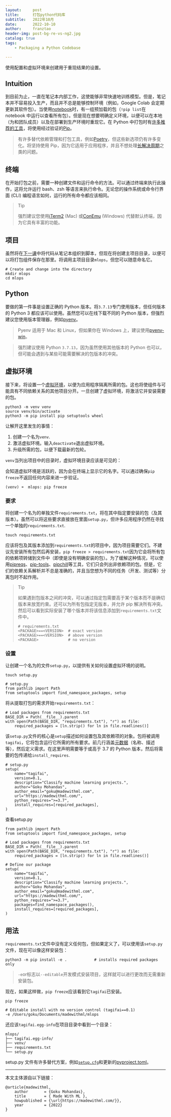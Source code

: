 ```yaml
---
layout:     post
title:      打包python代码库
subtitle:   2022年10月
date:       2022-10-10
author:     franztao
header-img: post-bg-re-vs-ng2.jpg
catalog: true
tags:
    - Packaging a Python Codebase

---
```


使用配置和虚拟环境来创建用于重现结果的设置。

## Intuition

到目前为止，一直在笔记本内部工作，这使能够非常快速地训练模型。但是，笔记本并不容易投入生产，而且并不总是能够控制环境（例如，Google Colab 会定期更新其软件包）。当使用[notebook](https://github.com/GokuMohandas/mlops-course/blob/main/notebooks/tagifai.ipynb)时，有一组预加载的包（`!pip list`在 notebook 中运行以查看所有包）。但是现在想要明确定义环境，以便可以在本地（为和团队成员）以及在部署到生产环境时重现它。在 Python 中打包时有[许多推荐的工具](https://packaging.python.org/guides/tool-recommendations/)，将使用经过验证的[Pip](https://pip.pypa.io/en/stable/)。

> 有许多替代依赖管理和打包工具，例如[Poetry](https://python-poetry.org/)，但这些新选项仍有许多变化。将坚持使用 Pip，因为它适用于应用程序，并且不想处理[长解决周期](https://github.com/python-poetry/poetry/issues/2094)之类的问题。

## 终端

在开始打包之前，需要一种创建文件和运行命令的方法。可以通过终端来执行此操作，这将允许运行 bash、zsh 等语言来执行命令。无论您的操作系统或命令行界面 (CLI) 编程语言如何，运行的所有命令都应该相同。

> Tip
> 
> 强烈建议您使用[iTerm2](https://iterm2.com/) (Mac) 或[ConEmu](https://conemu.github.io/) (Windows) 代替默认终端，因为它具有丰富的功能。

## 项目

虽然将在[下一课](https://madewithml.com/courses/mlops/organization/)中将代码从笔记本组织到脚本，但现在将创建主项目目录，以便可以将打包组件保存在那里。将调用主项目目录`mlops`，但您可以随意命名它。

```
# Create and change into the directory
mkdir mlops
cd mlops
```

## Python

要做的第一件事是设置正确的 Python 版本。将`3.7.13`专门使用版本，但任何版本的 Python 3 都应该可以使用。虽然您可以在线下载不同的 Python 版本，但强烈建议您使用版本管理器，例如[pyenv](https://github.com/pyenv/pyenv)。

> Pyenv 适用于 Mac 和 Linux，但如果你在 Windows 上，建议使用[pyenv-win](https://github.com/pyenv-win/pyenv-win)。



> 强烈建议使用 Python `3.7.13`，因为虽然使用其他版本的 Python 也可以，但可能会遇到与某些可能需要解决的包版本的冲突。

## 虚拟环境

接下来，将设置一个[虚拟环境](https://docs.python.org/3/library/venv.html)，以便为应用程序隔离所需的包。这也将使组件与可能具有不同依赖关系的其他项目分开。一旦创建了虚拟环境，将激活它并安装需要的包。

```
python3 -m venv venv
source venv/bin/activate
python3 -m pip install pip setuptools wheel

```



让解开这里发生的事情：

1. 创建一个名为`venv`.
2. 激活虚拟环境。输入`deactivate`退出虚拟环境。
3. 升级所需的包，以便下载最新的包轮。

`venv`当列出项目中的目录时，虚拟环境目录应该是可见的：



会知道虚拟环境是活跃的，因为会在终端上显示它的名字。可以通过确保`pip freeze`不返回任何内容来进一步验证。

`(venv) ➜  mlops: pip freeze`

### 要求

将创建一个名为的单独文件`requirements.txt`，将在其中指定要安装的包（及其版本）。虽然可以将这些要求直接放在里面`setup.py`，但许多应用程序仍然在寻找一个单独的`requirements.txt`.

`touch requirements.txt`

应该将包及其版本添加到`requirements.txt`的项目中，因为项目需要它们。不建议先安装所有包然后再安装，`pip freeze > requirements.txt`因为它会将所有包的依赖项转储到文件中（即使是没有明确安装的包）。为了缓解这种情况，可以使用[pipreqs](https://github.com/bndr/pipreqs)、[pip-tools](https://github.com/jazzband/pip-tools)、[pipchill](https://github.com/rbanffy/pip-chill)等工具，它们只会列出非依赖项的包。但是，它们的依赖关系解析并不总是准确的，并且当您想为不同的任务（开发、测试等）分离包时不起作用。

> Tip
> 
> 如果遇到包版本之间的冲突，可以通过指定包需要高于某个版本而不是确切版本来放宽约束。还可以为所有包指定无版本，并允许 pip 解决所有冲突。然后可以看到实际安装了哪个版本并将该信息添加到`requirements.txt`文件中。
> 
> ```
> # requirements.txt
> <PACKAGE>==<VERSION>  # exact version
> <PACKAGE>==<VERSION>  # above version
> <PACKAGE>             # no version
> 
> ```



### 设置

让创建一个名为的文件`setup.py`，以提供有关如何设置虚拟环境的说明。

`touch setup.py`

```
# setup.py
from pathlib import Path
from setuptools import find_namespace_packages, setup

```





将从提取打包的需求开始`requirements.txt`：

```
# Load packages from requirements.txt
BASE_DIR = Path(__file__).parent
with open(Path(BASE_DIR, "requirements.txt"), "r") as file:
    required_packages = [ln.strip() for ln in file.readlines()]

```





该`setup.py`文件的核心是`setup`描述如何设置包及其依赖项的对象。包将被调用`tagifai`，它将包含运行它所需的所有要求。前几行涵盖[元数据](https://setuptools.pypa.io/en/latest/userguide/declarative_config.html#metadata)（名称、描述等），然后定义需求。在这里声明需要等于或高于 3.7 的 Python 版本，然后将需要的包传递给`install_requires`.

```
# setup.py
setup(
    name="tagifai",
    version=0.1,
    description="Classify machine learning projects.",
    author="Goku Mohandas",
    author_email="goku@madewithml.com",
    url="https://madewithml.com/",
    python_requires=">=3.7",
    install_requires=[required_packages],
)

```





查看setup.py

```
from pathlib import Path
from setuptools import find_namespace_packages, setup

# Load packages from requirements.txt
BASE_DIR = Path(__file__).parent
with open(Path(BASE_DIR, "requirements.txt"), "r") as file:
    required_packages = [ln.strip() for ln in file.readlines()]

# Define our package
setup(
    name="tagifai",
    version=0.1,
    description="Classify machine learning projects.",
    author="Goku Mohandas",
    author_email="goku@madewithml.com",
    url="https://madewithml.com/",
    python_requires=">=3.7",
    packages=find_namespace_packages(),
    install_requires=[required_packages],
)

```

## 用法

`requirements.txt`文件中没有定义任何包，但如果定义了，可以使用该`setup.py`文件，现在可以像这样安装包：

```
python3 -m pip install -e .            # installs required packages only

```



> `-e`or标志以`--editable`开发模式安装项目，这样就可以进行更改而无需重新安装包。

现在，如果这样做，`pip freeze`应该看到它`tagifai`已安装。

`pip freeze`

```
# Editable install with no version control (tagifai==0.1)
-e /Users/goku/Documents/madewithml/mlops
```

还应该`tagifai.egg-info`在项目目录中看到一个目录：

```
mlops/
├── tagifai.egg-info/
├── venv/
├── requirements.txt
└── setup.py
```

setup.py 文件有许多替代方案，例如[`setup.cfg`](https://setuptools.pypa.io/en/latest/userguide/declarative_config.html)和更新的[pyproject.toml](https://setuptools.pypa.io/en/latest/userguide/pyproject_config.html)。

___

本文主体源自以下链接：

```
@article{madewithml,
    author       = {Goku Mohandas},
    title        = { Made With ML },
    howpublished = {\url{https://madewithml.com/}},
    year         = {2022}
}
```